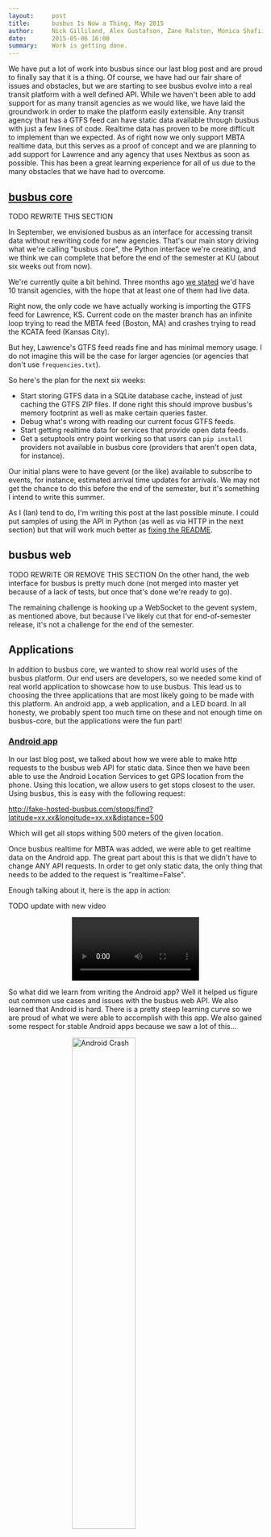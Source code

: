 ```yaml
---
layout:     post
title:      busbus Is Now a Thing, May 2015
author:     Nick Gilliland, Alex Gustafson, Zane Ralston, Monica Shafii & Ian Weller
date:       2015-05-06 16:00
summary:    Work is getting done.
---
```


We have put a lot of work into busbus since our last blog post and are proud to
finally say that it is a thing. Of course, we have had our fair share of issues
and obstacles, but we are starting to see busbus evolve into a real transit
platform with a well defined API. While we haven't been able to add support for
as many transit agencies as we would like, we have laid the groundwork in order
to make the platform easily extensible. Any transit agency that has a GTFS feed
can have static data available through busbus with just a few lines of code.
Realtime data has proven to be more difficult to implement than we expected. As
of right now we only support MBTA realtime data, but this serves as a proof of
concept and we are planning to add support for Lawrence and any agency that
uses Nextbus as soon as possible. This has been a great learning experience for
all of us due to the many obstacles that we have had to overcome.


## [busbus core](https://github.com/spaceboats/busbus)

TODO REWRITE THIS SECTION

In September, we envisioned busbus as an interface for accessing transit data
without rewriting code for new agencies. That's our main story driving what
we're calling "busbus core", the Python interface we're creating, and we think
we can complete that before the end of the semester at KU (about six weeks out
from now).

We're currently quite a bit behind. Three months ago [we stated][midterm_plans]
we'd have 10 transit agencies, with the hope that at least one of them had live
data.

[midterm_plans]: https://github.com/ku-eecs-capstone/blackboard/wiki/busbus#midterm-plans

Right now, the only code we have actually working is importing the GTFS feed
for Lawrence, KS. Current code on the master branch has an infinite loop trying
to read the MBTA feed (Boston, MA) and crashes trying to read the KCATA feed
(Kansas City).

But hey, Lawrence's GTFS feed reads fine and has minimal memory usage. I do not
imagine this will be the case for larger agencies (or agencies that don't use
``frequencies.txt``).

So here's the plan for the next six weeks:

- Start storing GTFS data in a SQLite database cache, instead of just caching
  the GTFS ZIP files. If done right this should improve busbus's memory
  footprint as well as make certain queries faster.
- Debug what's wrong with reading our current focus GTFS feeds.
- Start getting realtime data for services that provide open data feeds.
- Get a setuptools entry point working so that users can ``pip install``
  providers not available in busbus core (providers that aren't open data, for
  instance).

Our initial plans were to have gevent (or the like) available to subscribe to
events, for instance, estimated arrival time updates for arrivals. We may not
get the chance to do this before the end of the semester, but it's something I
intend to write this summer.

As I (Ian) tend to do, I'm writing this post at the last possible minute. I
could put samples of using the API in Python (as well as via HTTP in the next
section) but that will work much better as [fixing the README][issue_5].

[issue_5]: https://github.com/spaceboats/busbus/issues/5

## busbus web
TODO REWRITE OR REMOVE THIS SECTION
On the other hand, the web interface for busbus is pretty much done (not merged
into master yet because of a lack of tests, but once that's done we're ready to
go).

The remaining challenge is hooking up a WebSocket to the gevent system, as
mentioned above, but because I've likely cut that for end-of-semester release,
it's not a challenge for the end of the semester.

## Applications

In addition to busbus core, we wanted to show real world uses of the busbus
platform. Our end users are developers, so we needed some kind of real world
application to showcase how to use busbus. This lead us to choosing the three
applications that are most likely going to be made with this platform. An
android app, a web application, and a LED board. In all honesty, we probably
spent too much time on these and not enough time on busbus-core, but the
applications were the fun part!

### [Android app][busbus_android]

[busbus_android]: https://github.com/spaceboats/busbus-android

In our last blog post, we talked about how we were able to make http requests
to the busbus web API for static data. Since then we have been able to use the
Android Location Services to get GPS location from the phone.  Using this
location, we allow users to get stops closest to the user. Using busbus, this
is easy with the following request:

http://fake-hosted-busbus.com/stops/find?latitude=xx.xx&longitude=xx.xx&distance=500

Which will get all stops withing 500 meters of the given location. 

Once busbus realtime for MBTA was added, we were able to get realtime data on
the Android app.  The great part about this is that we didn't have to change
ANY API requests. In order to get only static data, the only thing that needs to be
added to the request is "realtime=False".

Enough talking about it, here is the app in action:

TODO update with new video

<video autoplay loop controls style="display:block; margin-left:auto; margin-right:auto; width: 50%;">
    <source src="/assets/{{ page.id }}/androiddemo.mp4" type="video/mp4">
</video>

So what did we learn from writing the Android app? Well it helped us figure out
common use cases and issues with the busbus web API. We also learned that
Android is hard. There is a pretty steep learning curve so we are proud of what
we were able to accomplish with this app. We also gained some respect for
stable Android apps because we saw a lot of this...

<img src="/assets/{{page.id}}/androidcrash.png" alt="Android Crash" style="display:block; margin-left:auto; margin-right:auto; width: 50%;"/>

### [Web app][busbus_web_app]

[busbus_web_app]: https://github.com/spaceboats/busbus-web-sample

Nick and Monica have continued working on a web app to demonstrate how focus
can be placed on building the application rather than the process of retrieving
data from different transit agencies on the back end. The web application uses
a Flask framework, Python for the server side, JQuery for the client side, and
HTML/CSS formatting. It currently has a ‘home’ link linking to the busbus
repository on GitHub, a ‘datastream’ link, and a ‘search’ link.

<img src="/assets/{{page.id}}/web_homepage.jpg" alt="Web-sample Homepage" style="display:block; margin-left:auto; margin-right:auto; width: 100%;"/>

The ‘datastream’ link displays current arrivals in Lawrence, KS by bus route,
stop name, and headsign, and refreshes every five seconds. This was
accomplished by querying busbus for arrivals based on the Lawrence Transit
provider id and a start and end time as parameters. The data is then placed in
a table which appears on the screen, and the whole function is ran again after
a timeout on a continuous loop to ‘stream’ the data.

<img src="/assets/{{page.id}}/web_datastream.jpg" alt="Web-sample Datastream" style="display:block; margin-left:auto; margin-right:auto; width: 100%;"/>

Finally, the search functionality was added. The search tab allows the user to
select the transit agency upon which to conduct their search. Once this has
been done the appropriate data corresponding to routes and stops is loaded, and
the user can then select a time range, route and stop to display arrivals for.
The same sorts of queries are performed using busbus to retrieve the data.

<script src="https://gist.github.com/alexdgus/d5e6e835017da7291893.js"></script>

We aren't currently hosting this web app so here are a bunch of screenshots of
it in action.

<img src="/assets/{{page.id}}/web_searching.jpg" alt="Web-sample Waiting for Routes" style="display:block; margin-left:auto; margin-right:auto; width: 100%;"/>
<img src="/assets/{{page.id}}/web_addsearchparams.jpg" alt="Web-sample Adding query params" style="display:block; margin-left:auto; margin-right:auto; width: 100%;"/>
<img src="/assets/{{page.id}}/web_arrivals.jpg" alt="Web-sample Arrivals displayed" style="display:block; margin-left:auto; margin-right:auto; width: 100%;"/>

While the web app is quite simple in terms of functionality, both Nick and
Monica did not have much experience with web applications, and achieved the
goals they set out to accomplish with the project.

### [LED board][led_board]

[led_board]: https://github.com/spaceboats/3001-ledboard

Since our last blog post, we have completely rewritten the code for the LED
board using Node.js. Our [previous implementation][led_blog] was... interesting.
It had a Python web interface that ran a C++ board controller. We decided that
this was kind of a weird solution and it was difficult to prototype new
features because it took so long to compile.  We decided we could come up with
something better and found that a bunch of the libraries we had been using had
been ported to Node.js. Since we already had some experience with Node from the
labs at the beginning of the year, we figured that it would be a better option.
After rewriting everything in Node, we now have a much more sensible solution.
The main feature is what we call a state queue. Each state is a scene that is
displayed on the board. The state queue has add and remove features that can be
accessed by the web API, [documented here][led_github] (sorta). As of right now,
the only supported state is text, but we plan to add support for images as well
as more advanced text layouts by the end of the semester. We also have a web
app that allows users to add and remove text states. This web app is available
to any user inside the EECS network [here][led_webapp], assuming we actually
have the server running at the time.

We hope that the LED board will be used by future senior design classes. All of
the code is public on github [here][led_github], so it will be easy to add
features, or write something totally new that will utilize this resource.

Specific to our project, we are using the board to display upcoming bus
arrivals for the stops around the Engineering building. This serves as a good
example of how to make simple http calls to the busbus web API.

TODO ADD IMAGE WITH ARRIVAL INFO

[led_blog]: http://spaceboats.github.io/2014/10/31/building-brighter-lab-resources/
[led_webapp]: http://3001-ledboard.spaceboats.net/
[led_github]: http://github.com/spaceboats/3001-ledboard/

## Can busbus Continue Being a Thing?

The semester is nearing a close and we are about to be done working on busbus
for senior design. Our hope is that busbus continues to be a thing, and maybe
even grows into a somewhat widely used thing that supports transit agencies
around the world. All of the code is open source so anyone interested in
pitching in is welcome.  Find more infomormation on our [github group
page][spaceboats_github].

[spaceboats_github]: https://github.com/spaceboats/


